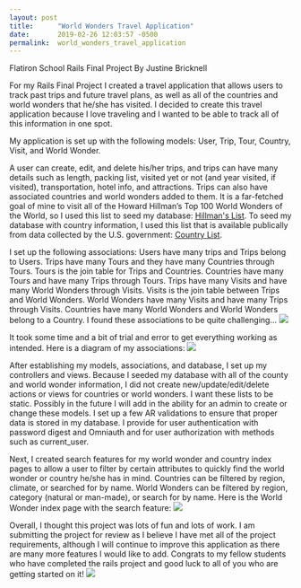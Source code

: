 ```yaml
---
layout: post
title:      "World Wonders Travel Application"
date:       2019-02-26 12:03:57 -0500
permalink:  world_wonders_travel_application
---
```



Flatiron School Rails Final Project 
By Justine Bricknell

For my Rails Final Project I created a travel application that allows users to track past trips and future travel plans, as well as all of the countries and world wonders that he/she has visited. I decided to create this travel application because I love traveling and I wanted to be able to track all of this information in one spot.  

My application is set up with the following models: User, Trip, Tour, Country, Visit, and World Wonder. 

A user can create, edit, and delete his/her trips, and trips can have many details such as length, packing list, visited yet or not (and year visited, if visited), transportation, hotel info, and attractions. Trips can also have associated countries and world wonders added to them. It is a far-fetched goal of mine to visit all of the Howard Hillman’s Top 100 World Wonders of the World, so I used this list to seed my database: [Hillman's List](https://www.hillmanwonders.com). To seed my database with country information, I used this list that is available publically from data collected by the U.S. government: [Country List](http://www.statvision.com/webinars/countries%20of%20the%20world.xls).   

I set up the following associations: Users have many trips and Trips belong to Users. Trips have many Tours and they have many Countries through Tours. Tours is the join table for Trips and Countries. Countries have many Tours and have many Trips through Tours. Trips have many Visits and have many World Wonders through Visits. Visits is the join table between Trips and World Wonders. World Wonders have many Visits and have many Trips through Visits. Countries have many World Wonders and World Wonders belong to a Country. I found these associations to be quite challenging...
![](https://imgur.com/a/AyyU3XS.jpg)

It took some time and a bit of trial and error to get everything working as intended. Here is a diagram of my associations:
![](https://imgur.com/ZUY9vpn.jpg)

After establishing my models, associations, and database, I set up my controllers and views.  Because I seeded my database with all of the county and world wonder information, I did not create new/update/edit/delete actions or views for countries or world wonders. I want these lists to be static. Possibly in the future I will add in the ability for an admin to create or change these models. I set up a few AR validations to ensure that proper data is stored in my database. I provide for user authentication with password digest and Omniauth and for user authorization with methods such as current_user. 

Next, I created search features for my world wonder and country index pages to allow a user to filter by certain attributes to quickly find the world wonder or country he/she has in mind. Countries can be filtered by region, climate, or searched for by name. World Wonders can be filtered by region, category (natural or man-made), or search for by name. Here is the World Wonder index page with the search feature:
![](https://imgur.com/yPp0Jyh.jpg) 

Overall, I thought this project was lots of fun and lots of work. I am submitting the project for review as I believe I have met all of the project requirements, although I will continue to improve this application as there are many more features I would like to add. Congrats to my fellow students who have completed the rails project and good luck to all of you who are getting started on it!
![](https://imgur.com/a/pYOtBFu.jpg)
